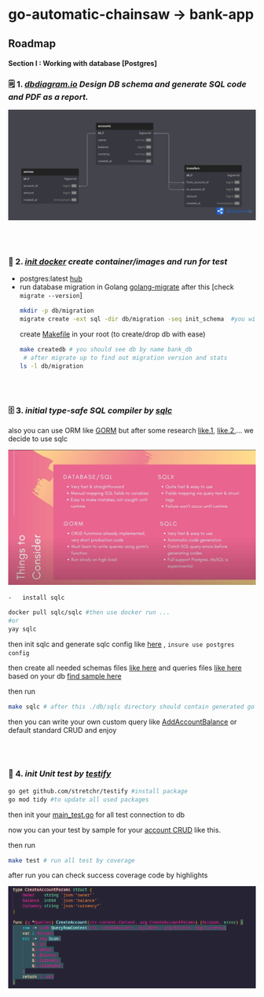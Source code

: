 # go-automatic-chainsaw -> bank-app

## Roadmap

#### Section I : Working with database [Postgres]

### 🗒 1. **_[dbdiagram.io](./research_and_development_work/DB_DIAGRAM_SCHEMA.sql) Design DB schema and generate SQL code and PDF as a report._**

<p align='start'>
<img src='./research_and_development_work/DB_DIAGRAM_SCHEMA.png' width='800'/>
</p>

<br />
<br />

### 🐳 2. **_[init docker](https://www.docker.com/) create container/images and run for test_**

-   postgres:latest [hub](https://hub.docker.com/_/postgres)
-   run database migration in Golang [golang-migrate](https://github.com/golang-migrate/migrate/tree/master) after this [check ``` migrate --version```]
    <!-- // -->
    ```sh
    mkdir -p db/migration
    migrate create -ext sql -dir db/migration -seq init_schema  #you will see up/down migration files
    ```
    create [Makefile](./Makefile) in your root (to create/drop db with ease)
    ```sh
    make createdb # you should see db by name bank_db
     # after migrate up to find out migration version and stats
    ls -l db/migration
    ```

<br />
<br />

### 🗄️ 3. **_initial type-safe SQL compiler by [sqlc](https://docs.sqlc.dev/en/latest/index.html)_**

also you can use ORM like [GORM](https://gorm.io/index.html) but after some research [like.1](https://blog.jetbrains.com/go/2023/04/27/comparing-db-packages/), [like.2](https://dev.to/fadhilradh/using-sqlc-library-for-golang-projects-will-make-your-life-easier-5474),... we decide to use sqlc

<p align='start'>
<img src='./research_and_development_work/ORM_COMPARISON.png' width='800'/>
</p>

    -   install sqlc

```sh
docker pull sqlc/sqlc #then use docker run ...
#or
yay sqlc
```

then init sqlc and generate sqlc config like [here](./sqlc.yaml) , `insure use postgres config`

then create all needed schemas files [like here](./db/schema/) and queries files [like here](./db/query/) based on your db [find sample here](https://docs.sqlc.dev/en/latest/tutorials/getting-started-postgresql.html)

then run

```sh
make sqlc # after this ./db/sqlc directory should contain generated go files [account/entry/transfer/.../db/model]
```

then you can write your own custom query like [AddAccountBalance](./db/query/account.sql) or default standard CRUD and enjoy

<br />
<br />

### 🧪 4. **_init Unit test by [testify](https://github.com/stretchr/testify)_**

```sh
go get github.com/stretchr/testify #install package
go mod tidy #to update all used packages
```

then init your [main_test.go](./db/sqlc/main_test.go) for all test connection to db

now you can your test by sample for your [account CRUD](./db/sqlc/account_test.go) like this.

then run

```sh
make test # run all test by coverage
```

after run you can check success coverage code by highlights

<p align='start'>
<img src='./research_and_development_work/TEST_SAMPLE_RES.png' width='800'/>
</p>
